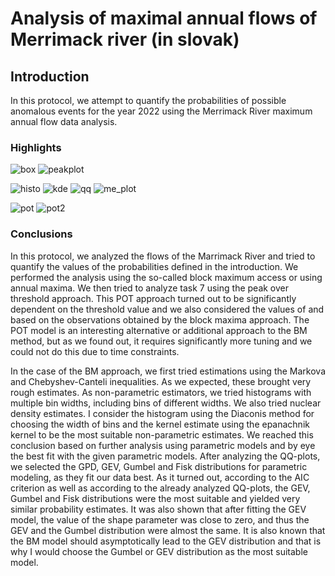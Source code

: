 # Analysis of maximal annual flows of Merrimack river (in slovak)

## Introduction

In this protocol, we attempt to quantify the probabilities of possible anomalous events for the year 2022 using the Merrimack River maximum annual flow data analysis.

### Highlights
![box](https://github.com/Many98/Extreme_value_analysis_Merrimack_river/assets/65658910/9b08bb1c-7913-4d69-9c0b-43aba1b29bff)
![peakplot](https://github.com/Many98/Extreme_value_analysis_Merrimack_river/assets/65658910/08fc15ba-4e47-43ac-b5c4-bc912d30bc57)

![histo](https://github.com/Many98/Extreme_value_analysis_Merrimack_river/assets/65658910/e8352307-ef8f-4378-bd3a-57232f32aae1)
![kde](https://github.com/Many98/Extreme_value_analysis_Merrimack_river/assets/65658910/3efdba77-13b0-41b9-926b-a2afc825eaee)
![qq](https://github.com/Many98/Extreme_value_analysis_Merrimack_river/assets/65658910/be3a0d93-0583-4f7d-ac46-5a593ff670ea)
![me_plot](https://github.com/Many98/Extreme_value_analysis_Merrimack_river/assets/65658910/cf31c54e-1588-43d4-8792-33f28018d3d3)

![pot](https://github.com/Many98/Extreme_value_analysis_Merrimack_river/assets/65658910/ad299388-c3c9-44ce-8d51-86eb6f3f4142)
![pot2](https://github.com/Many98/Extreme_value_analysis_Merrimack_river/assets/65658910/b36ed1ef-a807-4d68-aa16-836bf5e4544c)


### Conclusions

In this protocol, we analyzed the flows of the Marrimack River and tried to quantify the values of the probabilities defined in the introduction. We performed the analysis using the so-called block maximum access or using annual maxima. We then tried to analyze task 7 using the peak over threshold approach. This POT approach turned out to be significantly dependent on the threshold value and we also considered the values of and based on the observations obtained by the block maxima approach. The POT model is an interesting alternative or additional approach to the BM method, but as we found out, it requires significantly more tuning and we could not do this due to time constraints.

In the case of the BM approach, we first tried estimations using the Markova and Chebyshev-Canteli inequalities. As we expected, these brought very rough estimates. As non-parametric estimators, we tried histograms with multiple bin widths, including bins of different widths. We also tried nuclear density estimates. I consider the histogram using the Diaconis method for choosing the width of bins and the kernel estimate using the epanachnik kernel to be the most suitable non-parametric estimates. We reached this conclusion based on further analysis using parametric models and by eye the best fit with the given parametric models. After analyzing the QQ-plots, we selected the GPD, GEV, Gumbel and Fisk distributions for parametric modeling, as they fit our data best. As it turned out, according to the AIC criterion as well as according to the already analyzed QQ-plots, the GEV, Gumbel and Fisk distributions were the most suitable and yielded very similar probability estimates. It was also shown that after fitting the GEV model, the value of the shape parameter was close to zero, and thus the GEV and the Gumbel distribution were almost the same. It is also known that the BM model should asymptotically lead to the GEV distribution and that is why I would choose the Gumbel or GEV distribution as the most suitable model.

